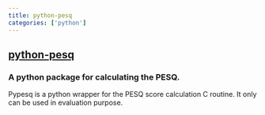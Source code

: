 ```yaml
---
title: python-pesq
categories: ['python']
---
```

## [python-pesq](https://github.com/vBaiCai/python-pesq)

### A python package for calculating the PESQ.

Pypesq is a python wrapper for the PESQ score calculation C routine. It only can be used in evaluation purpose.
